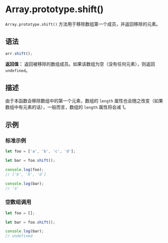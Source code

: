# Array.prototype.shift()

`Array.prototype.shift()` 方法用于移除数组第一个成员，并返回移除的元素。

## 语法

```js
arr.shift();
```

**返回值：** 返回被移除的数组成员。如果该数组为空（没有任何元素），则返回 `undefined`。

## 描述

由于本函数会移除数组中的第一个元素，数组的 `length` 属性也会随之改变（如果数组中有元素的话），一般而言，数组的 `length` 属性将会减 1。

## 示例

### 标准示例

```js
let foo = ['a', 'b', 'c', 'd'];

let bar = foo.shift();

console.log(foo);
// ['b', 'b', 'd']

console.log(bar);
// 'a'
```

### 空数组调用

```js
let foo = [];

let bar = foo.shift();

console.log(bar);
// undefined
```
